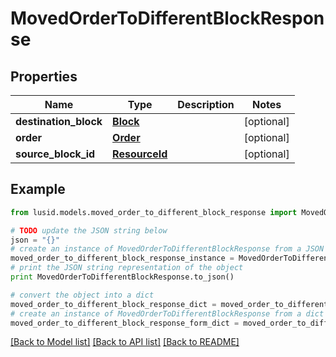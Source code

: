 # MovedOrderToDifferentBlockResponse


## Properties
Name | Type | Description | Notes
------------ | ------------- | ------------- | -------------
**destination_block** | [**Block**](Block.md) |  | [optional] 
**order** | [**Order**](Order.md) |  | [optional] 
**source_block_id** | [**ResourceId**](ResourceId.md) |  | [optional] 

## Example

```python
from lusid.models.moved_order_to_different_block_response import MovedOrderToDifferentBlockResponse

# TODO update the JSON string below
json = "{}"
# create an instance of MovedOrderToDifferentBlockResponse from a JSON string
moved_order_to_different_block_response_instance = MovedOrderToDifferentBlockResponse.from_json(json)
# print the JSON string representation of the object
print MovedOrderToDifferentBlockResponse.to_json()

# convert the object into a dict
moved_order_to_different_block_response_dict = moved_order_to_different_block_response_instance.to_dict()
# create an instance of MovedOrderToDifferentBlockResponse from a dict
moved_order_to_different_block_response_form_dict = moved_order_to_different_block_response.from_dict(moved_order_to_different_block_response_dict)
```
[[Back to Model list]](../README.md#documentation-for-models) [[Back to API list]](../README.md#documentation-for-api-endpoints) [[Back to README]](../README.md)


